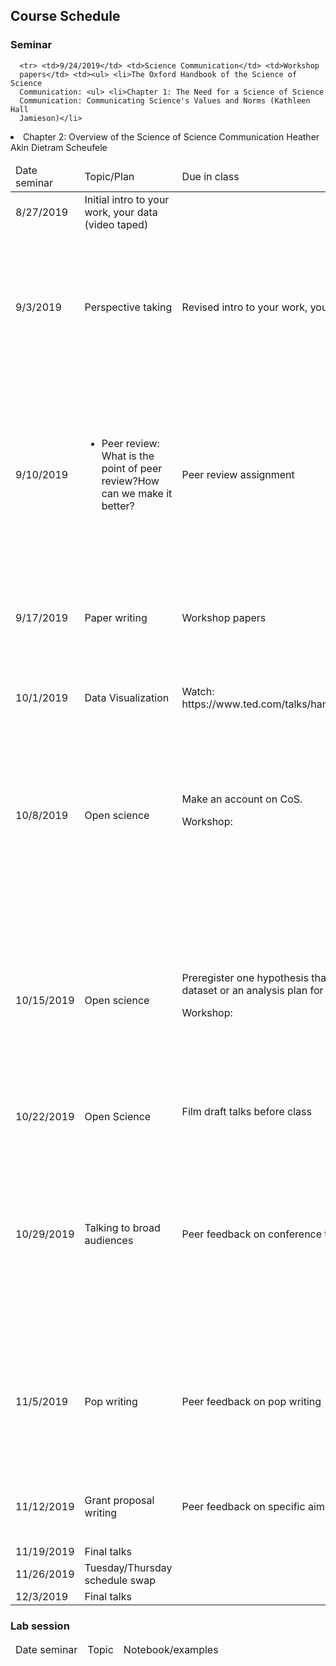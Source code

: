 ## Course Schedule

### Seminar

<table>

  <thead>
    <tr> <td>Date seminar</td> <td>Topic/Plan</td> <td>Due in
class</td> <td>Reading</td> </tr> </thead>

  <tbody>


  <tr> <td> 8/27/2019 </td> <td>Initial intro to your work, your data (video
  taped)</td> <td/> <td/> </tr> <tr> <td>9/3/2019</td> <td>Perspective
  taking</td> <td> Revised intro to your work, your data (practice on at least 5
  different people) </td> <td> <ul>
  <li>https://en.wikipedia.org/wiki/Curse_of_knowledge</li>
  <li>https://en.wikipedia.org/wiki/False-consensus_effect</li>
  <li>https://hbr.org/2006/12/the-curse-of-knowledge/Kruger.pdf</li>
  <li>Falk, E. B., Morelli, S. A., Welborn, B. L., Dambacher, K., & Lieberman,
    M. D. (2013). Creating Buzz The Neural Correlates of Effective Message
    PropagationPreview the documentView in a new window. Psychological science,
    0956797612474670.</li>
  <li>Dietvorst, R. C., Verbeke, W. J., Bagozzi, R. P., Yoon, C., Smits, M., &
    Van Der Lugt, A. (2009). A sales force-specific theory-of-mind scale: Tests
    of its validity by classical methods and functional magnetic resonance
    imagingPreview the documentView in a new window.Journal of Marketing
    Research, 46(5), 653-668.</li> </td> </tr>

  <tr> <td>9/10/2019</td> <td> <ul> <li>Peer review: What is the point of peer
  review?</li? <li>How can we make it better?</li> </ul> </td> <td> Peer review
  assignment </td> <td> <ul>
  <li>https://violentmetaphors.com/2013/12/13/how-to-become-good-at-peer-review-a-guide-for-young-scientists/</li>

    <li>Bourne, P. E., & Korngreen, A. (2006). Ten simple rules for reviewers.
    PLoS Computational Biology, 2(9), e110.</li>

    <li>Kriegeskorte, N., Walther, A., & Deca, D. (2012). An emerging consensus
    for open evaluation: 18 visions for the future of scientific publishing.
    Frontiers in computational neuroscience, 6, 94.</li>

    <li>Cho, K., & MacArthur, C. (2011). Learning by reviewing. Journal of
    Educational Psychology, 103(1), 73.</li>

    <li>Manuscript Review Guidelines (Cialdini)</li>

    </ul> </td> </tr>

  <tr> <td>9/17/2019</td> <td>Paper writing</td> <td>Workshop papers</td> <td>
  <ul> <li>Lamott, A. (2014). Shitty first drafts. Writing about writing: A
  college reader, 2, 527-531.</li> <li>Traxler MJ, Gernsbacher MA (1993).
  Improving written communication through perspective-taking. Language and
  Cognitive Processes 8, 311-334.</li> <li>Ten simple rules for structuring
  papers PloS Computational Biology (2017) Brett Mensh, Konrad Kording </li>
  </ul> </td> </tr>

      <tr> <td>9/24/2019</td> <td>Science Communication</td> <td>Workshop
      papers</td> <td><ul> <li>The Oxford Handbook of the Science of Science
      Communication: <ul> <li>Chapter 1: The Need for a Science of Science
      Communication: Communicating Science's Values and Norms (Kathleen Hall
      Jamieson)</li>

<li>Chapter 2: Overview of the Science of Science Communication Heather Akin
Dietram Scheufele </li> </ul></li></ul> </td> </tr>

<tr> <td>10/1/2019</td> <td>Data Visualization</td> <td>Watch:
https://www.ted.com/talks/hans_rosling_shows_the_best_stats_you_ve_ever_seen</td>
<td><ul><li> Tufte-Beautiful_Evidence.pdf</li> <li>Tufte-Visual_Display.pdf</li>
<li>Tufte-Visual_Explanations.pdf</li> </ul> </td> </tr>

<tr> <td>10/8/2019</td><td>	Open science </td> <td>	Make an account on CoS.   

Workshop: </td>

<td> <ul><li>	https://cos.io/news/ (read at least 3 articles)</li>

<li> Nosek, B. A., Spies, J. R., & Motyl, M. (2012). Scientific utopia: II.
Restructuring incentives and practices to promote truth over publishability.
Perspectives on Psychological Science, 7(6), 615-631. </li> <li> Center for Open
Science. (2015). Guidelines for Transparency and Openness Promotion (TOP) in
journal policies and practices:“The TOP Guidelines”(Version 1.0. 1).</li> <li>
Simmons, J. P., Nelson, L. N., & Simonsohn, U. (2011). False-positive
psychology: Undisclosed flexibility in data collection and analysis allows
presenting anything as significant. Psychological Science, 22, 1359-1366. </li>
<li> Betsy Paluck blog:
http://www.betsylevypaluck.com/blog/2014/5/25/what-i-stand-for-in-this-discussion-about-scientific-rigor</li></ul>
</td> </tr> <tr> <td> 10/15/2019</td> <td>Open science</td> <td>Preregister one
hypothesis that you have not already tested from your current dataset or an
analysis plan for a future dataset.  

Workshop: </td> <td> <ul><li>	Life after Bem:
<ul><li>http://sometimesimwrong.typepad.com/wrong/2014/03/life-after-bem.html,
Bem on writing, Science 2015 articles on reproducibility</li> <li> Bem, D.
(1987). Writing the empirical journal. The compleat academic: A practical guide
for the beginning social scientist, 171.</li></ul></li>

<li>Alberts, B., Cicerone, R. J., Fienberg, S. E., Kamb, A., McNutt, M., Nerem,
R. M., ... & Zuber, M. T. (2015). Self-correction in science at work. Science,
348(6242), 1420-1422.</li>

<li>Open Science Collaboration. (2015). Estimating the reproducibility of
psychological science. Science, 349(6251), aac4716.</li>

<li>https://fivethirtyeight.com/features/science-isnt-broken/#part1</li>

<li>Nosek, B. A., & Lakens, D. (2014). Registered reports: A method to increase
the credibility of published results.Social Psychology, 45, 137-141.
</li></ul></td></tr>

<tr><td>

10/22/2019</td> <td>	Open Science</td> <td>	Film draft talks before class
</td><td/></tr>

<tr> <td> 10/29/2019 </td> <td>	Talking to broad audiences</td> <td>	Peer
feedback on conference talk videos</td> <td>	Watch and rank ted talks <ul>
<li>https://www.ted.com/talks/amy_cuddy_your_body_language_shapes_who_you_are</li>
<li>https://www.ted.com/talks/sherry_turkle_alone_together?language=en</li> <li>
https://www.ted.com/talks/molly_crockett_beware_neuro_bunk?language=en</li> <li>
https://www.ted.com/talks/dan_ariely_what_makes_us_feel_good_about_our_work?language=en</li>
<li>
https://www.ted.com/talks/daniel_kahneman_the_riddle_of_experience_vs_memory?language=en</li>
<li> https://www.youtube.com/watch?v=NNhk3owF7RQ</li> <li>
https://www.ted.com/talks/dan_gilbert_researches_happiness?language=en</li> <li>
https://www.ted.com/talks/dan_gilbert_asks_why_are_we_happy?language=en</li>
<li>
https://www.ted.com/talks/nancy_duarte_the_secret_structure_of_great_talks</li>
<li>
http://blog.ted.com/ten-years-later-dan-gilbert-on-life-after-the-surprising-science-of-happiness/</li>
</ul></td> </tr> <tr> <td> 11/5/2019 </td> <td>	Pop writing </td> <td>Peer
feedback on pop writing</td> <td> <ul><li>	What the Public Thinks and Knows
about Science: And Why It Matters William Hallman</li>

<li>https://theconversation.com/its-not-a-lack-of-self-control-that-keeps-people-poor-47734</li>
<li>http://blogs.scientificamerican.com/moral-universe/the-reverse-popularizer-how-communicating-science-can-create-new-ideas/</li>
<li>http://www.nytimes.com/2015/12/06/opinion/sunday/the-feel-good-school-of-philanthropy.html</li>
<li>http://www.nytimes.com/2014/04/12/opinion/sunday/raising-a-moral-child.html</li>
</td>

</tr> <tr> <td> 11/12/2019 </td> <td>Grant proposal writing</td> <td>	Peer
feedback on specific aims (or equivalent)</td> <td> <ul><li>
https://www.chronicle.com/article/The-Water-Next-Time-Professor/235136</li>

<li>Gervais et al. (2015). A powerful nudge? Presenting calculable consequences
of underpowered research shifts incentives towards adequately powered designs.
Social Psychological and Personality Science, 6, 847-854.</li></ul> </td> </tr>
<tr> <td>11/19/2019</td><td>			Final talks</td> <td/> <td/> </tr> <tr>
<td>11/26/2019</td><td>		Tuesday/Thursday schedule swap</td> <td/> <td/> </tr>
<tr> <td>12/3/2019</td><td>			Final talks</td> <td/> <td/> </tr> <tr>

  </tbody> </table>

### Lab session

<table> <thead> <tr> <td>Date seminar</td> <td>Topic</td>
<td>Notebook/examples</td> </tr> </thead>

  <tbody>

  <!-- <tr> <td> *DATE* </td> <td> *TOPIC* </td> <td> *DUE* </td> <td> *READING*
  </td> </tr> --> </tbody>

</table>
